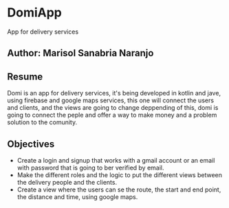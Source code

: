 # DomiApp
App for delivery services

## Author: Marisol Sanabria Naranjo

## Resume

Domi is an app for delivery services, it's being developed in kotlin and jave, using firebase and google maps services, this one will connect the users and clients, and the views are going to change deppending of this, domi is going to connect the peple and offer a way to make money and a problem solution to the comunity.

## Objectives

- Create a login and signup that works with a gmail account or an email with password that is going to ber verified by email.
- Make the different roles and the logic to put the different views between the delivery people and the clients.
- Create a view where the users can se the route, the start and end point, the distance and time, using google maps.
